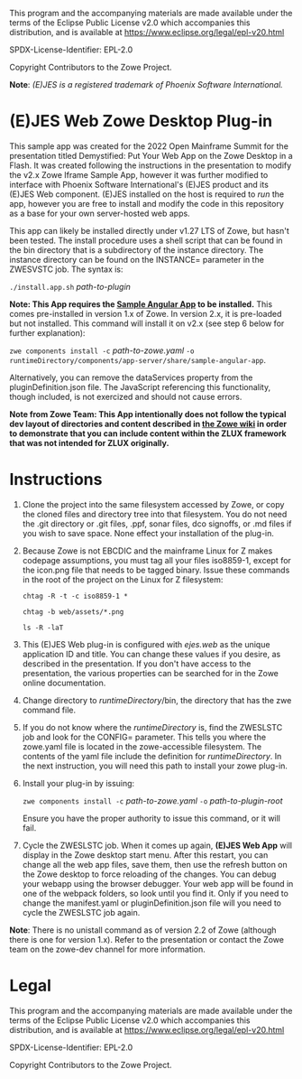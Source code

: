 This program and the accompanying materials are
made available under the terms of the Eclipse Public License v2.0 which accompanies
this distribution, and is available at https://www.eclipse.org/legal/epl-v20.html

SPDX-License-Identifier: EPL-2.0

Copyright Contributors to the Zowe Project.

**Note**: *(E)JES is a registered trademark of Phoenix Software International.*

# (E)JES Web Zowe Desktop Plug-in
This sample app was created for the 2022 Open Mainframe Summit for the presentation titled Demystified: Put Your Web App on the Zowe Desktop in a Flash.  It was created following the instructions in the presentation to modify the v2.x Zowe Iframe Sample App, however it was
further modified to interface with Phoenix Software International's (E)JES product and its
(E)JES Web component.  (E)JES installed on the host is required to *run* the app, however you are free to
install and modify the code in this repository as a base for your own server-hosted web apps.

This app can likely be installed directly under v1.27 LTS of Zowe, but hasn't been tested.  The install procedure uses a shell script that can be found in the bin directory that is a subdirectory of the instance directory.  The instance directory can be found on the INSTANCE= parameter in the ZWESVSTC job.  The syntax is: 

`./install.app.sh` *path-to-plugin*

**Note: This App requires the [Sample Angular App](https://github.com/zowe/sample-angular-app) to be installed.**  This comes pre-installed in version 1.x of Zowe.  In version 2.x, it is pre-loaded but not installed.  This command will install it on v2.x (see step 6 below for further explanation):

 `zwe components install -c` *path-to-zowe.yaml* `-o runtimeDirectory/components/app-server/share/sample-angular-app`. 
 
 Alternatively, you can remove the dataServices property from the pluginDefinition.json file.  The JavaScript referencing this functionality, though included, is not exercized and should not cause errors.

**Note from Zowe Team: This App intentionally does not follow the typical dev layout of directories and content described in [the Zowe wiki](https://github.com/zowe/zlux/wiki/ZLUX-App-filesystem-structure) in order to demonstrate that you can include content within the ZLUX framework that was not intended for ZLUX originally.**

# Instructions
1. Clone the project into the same filesystem accessed by Zowe, or copy the cloned files and directory tree into that filesystem.  You do not need the .git directory or .git files, .ppf, sonar files, dco signoffs, or .md files if you wish to save space.  None effect your installation of the plug-in.

2. Because Zowe is not EBCDIC and the mainframe Linux for Z makes codepage assumptions, you must tag all your files iso8859-1, except for the icon.png file that needs to be tagged binary.  Issue these commands in the root of the project on the Linux for Z filesystem:

    `chtag -R -t -c iso8859-1 *`

    `chtag -b web/assets/*.png`

    `ls -R -laT`

3. This (E)JES Web plug-in is configured with *ejes.web* as the unique application ID and title.  You can change these values if you desire, as described in the presentation.  If you don't have access to the presentation, the various properties can be searched for in the Zowe online documentation.

4. Change directory to *runtimeDirectory*/bin, the directory that has the zwe command file.

5. If you do not know where the *runtimeDirectory* is, find the ZWESLSTC job and look for the CONFIG= parameter.  This tells you where the zowe.yaml file is located in the zowe-accessible filesystem.  The contents of the yaml file include the definition for *runtimeDirectory*.  In the next instruction, you will need this path to install your zowe plug-in.

6. Install your plug-in by issuing: 

     `zwe components install -c` *path-to-zowe.yaml* `-o` *path-to-plugin-root*

    Ensure you have the proper authority to issue this command, or it will fail.

7. Cycle the ZWESLSTC job.  When it comes up again, **(E)JES Web App** will display in the Zowe desktop start menu.  After this restart, you can change all the web app files, save them, then use the refresh button on the Zowe desktop to force reloading of the changes.  You can debug your webapp using the browser debugger.  Your web app will be found in one of the webpack folders, so look until you find it.  Only if you need to change the manifest.yaml or pluginDefinition.json file will you need to cycle the ZWESLSTC job again.

**Note**: There is no unistall command as of version 2.2 of Zowe (although there is one for version 1.x).  Refer to the presentation or contact the Zowe team on the zowe-dev channel for more information.

# Legal
This program and the accompanying materials are
made available under the terms of the Eclipse Public License v2.0 which accompanies
this distribution, and is available at https://www.eclipse.org/legal/epl-v20.html

SPDX-License-Identifier: EPL-2.0

Copyright Contributors to the Zowe Project.
